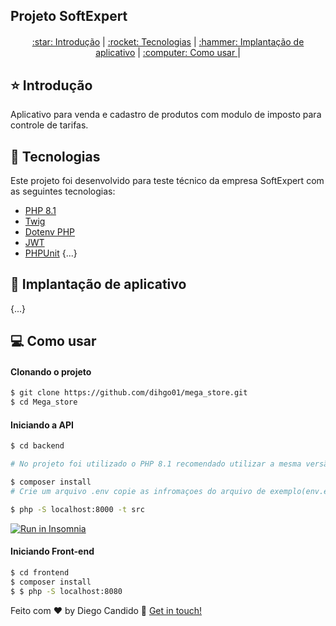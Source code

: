 ## Projeto SoftExpert

<div align="center" style="margin-bottom: 20px;">
</div>

<div align="center" style="margin: 20px;">

<p align="center" >
  <a href="#star-introdução"> :star: Introdução</a> |
  <a href="#rocket-tecnologias"> :rocket: Tecnologias</a> |
  <a href="#hammer-implantação-de-aplicativo"> :hammer: Implantação de aplicativo</a> |
  <a href="#computer-como-usar"> :computer: Como usar </a> |
</p>

</div>

## :star: Introdução

Aplicativo para venda e cadastro de produtos
com modulo de imposto para controle de tarifas.

## :rocket: Tecnologias

Este projeto foi desenvolvido para teste técnico da empresa SoftExpert com as seguintes tecnologias:

- [PHP 8.1](https://www.php.net/)
- [Twig](https://twig.symfony.com/)
- [Dotenv PHP](https://github.com/vlucas/phpdotenv)
- [JWT](https://jwt.io/)
- [PHPUnit](https://phpunit.de/)
{...}

## :hammer: Implantação de aplicativo
{...}

## :computer: Como usar

#### Clonando o projeto
```sh
$ git clone https://github.com/dihgo01/mega_store.git
$ cd Mega_store
```
#### Iniciando a API
```sh
$ cd backend

# No projeto foi utilizado o PHP 8.1 recomendado utilizar a mesma versão

$ composer install  
# Crie um arquivo .env copie as infromaçoes do arquivo de exemplo(env.exemple) e cole no mesmo 

$ php -S localhost:8000 -t src

```

<a href="https://insomnia.rest/run/?label=gobarber-jvictorfarias&uri=https%3A%2F%2Fgithub.com%2Fjvictorfarias%2FGoBarber%2Fblob%2Fmaster%2Fapi%2Finsomnia.json" target="_blank"><img src="https://insomnia.rest/images/run.svg" alt="Run in Insomnia"></a>

#### Iniciando Front-end
```sh
$ cd frontend
$ composer install 
$ $ php -S localhost:8080
```

Feito com ♥ by Diego Candido :wave: [Get in touch!](https://www.linkedin.com/in/diego-c-c-s/)

[vc]: https://code.visualstudio.com/
[vceditconfig]: https://marketplace.visualstudio.com/items?itemName=EditorConfig.EditorConfig
[vceslint]: https://marketplace.visualstudio.com/items?itemName=dbaeumer.vscode-eslint
